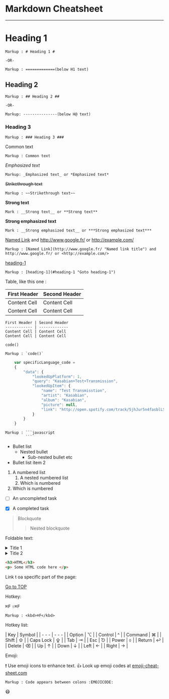 Markdown Cheatsheet<a name="TOP"></a>
===================

----
# Heading 1 #

    Markup : # Heading 1 #

    -OR-

    Markup : =============(below H1 text)


## Heading 2 ##

    Markup : ## Heading 2 ##

    -OR-

    Markup: ---------------(below H@ text)

### Heading 3 ###

    Markup : ### Heading 3 ###

Common text

    Markup : Common text

_Emphasized text_

    Markup: _Emphasized text_ or *Emphasized text*

~~Strikethrough text~~ 

    Markup : ~~Strikethrough text~~ 

__Strong text__

    Mark : __Strong text__ or **Strong text**

__Strong emphasized text__

    Mark : __Strong emphasized text__ or ***Strong emphasized text***

[Named Link](http://www.google.fr/ "Named link title") and http://www.google.fr/ or <http://example.com/>

    Markup : [Named Link](http://www.google.fr/ "Named link title") and http://www.google.fr/ or <http://example.com/>

[heading-1](#heading-1 "Goto head-1")

    Markup : [heading-1](#heading-1 "Goto heading-1")

 Table, like this one : 

First Header | Second Header
------------ | -------------
Content Cell | Content Cell
Content Cell | Content Cell

```
First Header | Second Header
------------ | -------------
Content Cell | Content Cell
Content Cell | Content Cell
```

`code()`

    Markup : `code()`

```javascript
    var specificLanguage_code =
    {
        "data": {
            "lookedUpPlatform": 1,
            "query": "Kasabian+Test+Transmission",
            "lookedUpItem": {
                "name": "Test Transmisstion",
                "artist": "Kasabian",
                "album": "Kasabian",
                "picture": null,
                "link": "http://open.spotify.com/track/5jhJur5n4fasblLSCOcrTp"
            }
        }
    }

```

    Markup : ```javascript
             ```

* Bullet list
    * Nested bullet
        * Sub-nested bullet etc
* Bullet list item 2
1. A numbered list
    1. A nested numbered list  
    2. Which is numbered
2. Which is numbered

- [ ] An uncompleted task   
- [x] A completed task


> Blockquote    
>> Nested blockquote

Foldable text:

<details>
    <summary>Title 1</summary>
    <p>Content 1 Content 1 Content 1 Content 1</p>
</details>
<details>   
    <summary>Title 2</summary>
    <p>Content 2 Content 2 Content 2 Content 2</p>
</details>

```html
<h3>HTML</h3>
<p> Some HTML code here </p>
```

Link t oa speciflc part of the page:

[Go to TOP](#Top)

Hotkey:

<kbd>⌘F</kbd>
<kbd>⇧⌘F</kbd>

    Markup : <kbd>⌘F</kbd>

Hotkey list:

| Key | Symbol |
| - - - | - - - |
| Option | ⌥ |
| Control | ^ |
| Command | ⌘ |
| Shift | ⇧ |
| Caps Lock | ⇪ |
| Tab | ⇥ |
| Esc | ⎋ |
| Power | ⏀ |
| Return | ↩︎ |
| Delete | ⌫ |
| Up | ↑ |
| Down | ↓ |
| Left | ← |
| Right | → |

Emoji:

:exclamation: Use emoji icons to enhance text. :+1: Look up emoji codes at [emoji-cheat-sheet.com](http://emoji-cheat-sheet.com/)

    Markup : Code appears between colons :EMOJICODE:

:mask:







